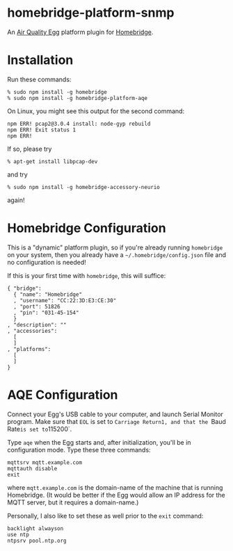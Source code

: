 # homebridge-platform-snmp
An [Air Quality Egg](http://airqualityegg.com/) platform plugin for [Homebridge](https://github.com/nfarina/homebridge).

# Installation
Run these commands:

    % sudo npm install -g homebridge
    % sudo npm install -g homebridge-platform-aqe

On Linux, you might see this output for the second command:

    npm ERR! pcap2@3.0.4 install: node-gyp rebuild
    npm ERR! Exit status 1
    npm ERR!

If so, please try

    % apt-get install libpcap-dev

and try

    % sudo npm install -g homebridge-accessory-neurio

again!

# Homebridge Configuration
This is a "dynamic" platform plugin,
so if you're already running `homebridge` on your system,
then you already have a `~/.homebridge/config.json` file and no configuration is needed!

If this is your first time with `homebridge`,
this will suffice:

    { "bridge":
      { "name": "Homebridge"
      , "username": "CC:22:3D:E3:CE:30"
      , "port": 51826
      , "pin": "031-45-154"
      }
    , "description": ""
    , "accessories":
      [
      ]
    , "platforms":
      [
      ]
    }

# AQE Configuration
Connect your Egg's USB cable to your computer,
and launch Serial Monitor program.
Make sure that `EOL` is set to `Carriage Return1,
and that the `Baud Rate` is set to `115200`.

Type `aqe` when the Egg starts and,
after initialization,
you'll be in configuration mode.
Type these three commands:

    mqttsrv mqtt.example.com
    mqttauth disable
    exit

where `mqtt.example.com` is the domain-name of the machine that is running Homebridge.
(It would be better if the Egg would allow an IP address for the MQTT server,
but it requires a domain-name.)

Personally,
I also like to set these as well prior to the `exit` command:

    backlight alwayson
    use ntp
    ntpsrv pool.ntp.org
